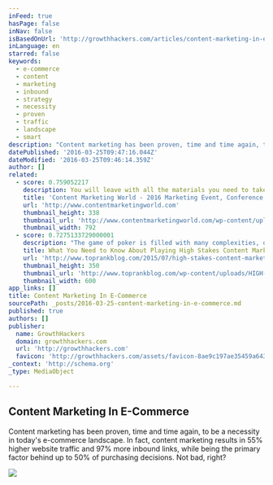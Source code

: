 ```yaml
---
inFeed: true
hasPage: false
inNav: false
isBasedOnUrl: 'http://growthhackers.com/articles/content-marketing-in-e-commerce'
inLanguage: en
starred: false
keywords:
  - e-commerce
  - content
  - marketing
  - inbound
  - strategy
  - necessity
  - proven
  - traffic
  - landscape
  - smart
description: "Content marketing has been proven, time and time again, to be a necessity in today's e-commerce landscape. In fact, content marketing results in 55% higher website traffic and 97% more inbound links, while being the primary factor behind up to 50% of purchasing decisions. Not bad, right?"
datePublished: '2016-03-25T09:47:16.044Z'
dateModified: '2016-03-25T09:46:14.359Z'
author: []
related:
  - score: 0.759052217
    description: You will leave with all the materials you need to take a content marketing strategy back to your team - and - to implement a content marketing plan that will grow your business and inspire your audience.
    title: 'Content Marketing World - 2016 Marketing Event, Conference'
    url: 'http://www.contentmarketingworld.com'
    thumbnail_height: 338
    thumbnail_url: 'http://www.contentmarketingworld.com/wp-content/uploads/2015/10/CMWorld16_Logo_rev.png'
    thumbnail_width: 792
  - score: 0.7275133729000001
    description: "The game of poker is filled with many complexities, opportunities and luck of the draw. Content marketing follows a similar theme and can lead to big winnings or high losses. If you want to be a key player in the content marketing game, it's time to up the ante."
    title: What You Need to Know About Playing High Stakes Content Marketing
    url: 'http://www.toprankblog.com/2015/07/high-stakes-content-marketing/'
    thumbnail_height: 350
    thumbnail_url: 'http://www.toprankblog.com/wp-content/uploads/HIGH-STAKES-CONTENT-MARKETING.jpg'
    thumbnail_width: 600
app_links: []
title: Content Marketing In E-Commerce
sourcePath: _posts/2016-03-25-content-marketing-in-e-commerce.md
published: true
authors: []
publisher:
  name: GrowthHackers
  domain: growthhackers.com
  url: 'http://growthhackers.com'
  favicon: 'http://growthhackers.com/assets/favicon-8ae9c197ae35459a643e7f7ec89ffa95dc4acb383292a62557e9be3a4d1b94d6.ico'
_context: 'http://schema.org'
_type: MediaObject

---
```

<article style=""><h1>Content Marketing In E-Commerce</h1><p>Content marketing has been proven, time and time again, to be a necessity in today's e-commerce landscape. In fact, content marketing results in 55% higher website traffic and 97% more inbound links, while being the primary factor behind up to 50% of purchasing decisions. Not bad, right?</p></article>

![](https://the-grid-user-content.s3-us-west-2.amazonaws.com/eee0d609-6546-4fed-b859-d9cfe850ebf4.jpg)